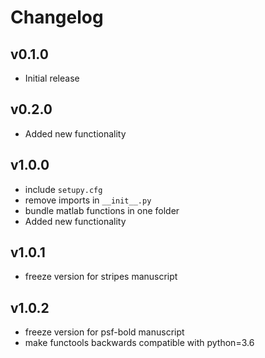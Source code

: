 # Changelog

## v0.1.0
- Initial release

## v0.2.0
- Added new functionality

## v1.0.0
- include `setupy.cfg`
- remove imports in `__init__.py`
- bundle matlab functions in one folder
- Added new functionality

## v1.0.1
- freeze version for stripes manuscript

## v1.0.2
- freeze version for psf-bold manuscript
- make functools backwards compatible with python=3.6
